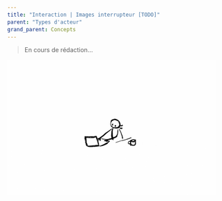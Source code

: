 ```yaml
---
title: "Interaction | Images interrupteur [TODO]"
parent: "Types d'acteur"
grand_parent: Concepts
---
```



> En cours de rédaction...

![SynApps](../../assets/under-progress.gif)
